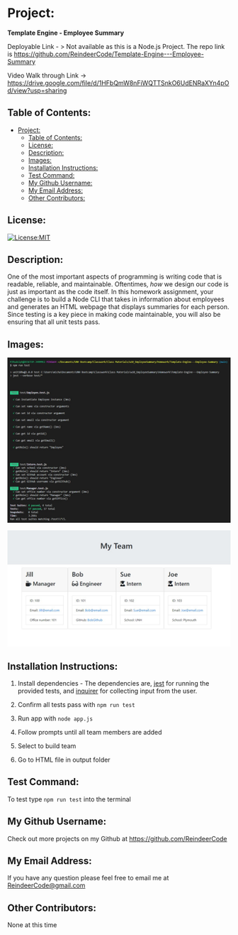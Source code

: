 # Project:
<strong>Template Engine - Employee Summary</strong>

Deployable Link - > Not available as this is a Node.js Project. The repo link is https://github.com/ReindeerCode/Template-Engine---Employee-Summary

Video Walk through Link -> https://drive.google.com/file/d/1HFbQmW8nFiWQTTSnkO6UdENRaXYn4pOd/view?usp=sharing

## Table of Contents: 
- [Project:](#project)
  - [Table of Contents:](#table-of-contents)
  - [License:](#license)
  - [Description:](#description)
  - [Images:](#images)
  - [Installation Instructions:](#installation-instructions)
  - [Test Command:](#test-command)
  - [My Github Username:](#my-github-username)
  - [My Email Address:](#my-email-address)
  - [Other Contributors:](#other-contributors)

## License:
[![License:MIT](https://img.shields.io/badge/License-MIT-yellow.svg)](https://opensource.org/licenses/MIT)

## Description:
One of the most important aspects of programming is writing code that is readable, reliable, and maintainable. Oftentimes, *how* we design our code is just as important as the code itself. In this homework assignment, your challenge is to build a Node CLI that takes in information about employees and generates an HTML webpage that displays summaries for each person. Since testing is a key piece in making code maintainable, you will also be ensuring that all unit tests pass.

## Images:
![Project Screenshot](./Assets/tests.jpg)

![Project Screenshot](./Assets/teamOutput.jpg)

## Installation Instructions: 
1) Install dependencies - The dependencies are, [jest](https://jestjs.io/) for running the provided tests, and [inquirer](https://www.npmjs.com/package/inquirer) for collecting input from the user. 

2) Confirm all tests pass with `npm run test`

3) Run app with `node app.js` 

4) Follow prompts until all team members are added

5) Select to build team

6) Go to HTML file in output folder

## Test Command: 
To test type `npm run test` into the terminal

## My Github Username: 
Check out more projects on my Github at https://github.com/ReindeerCode

## My Email Address:
If you have any question please feel free to email me at ReindeerCode@gmail.com

## Other Contributors:
None at this time
